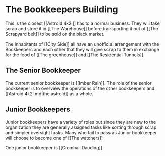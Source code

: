 # The Bookkeepers Building

This is the closest [[Astroid 4k2l]] has to a normal business. They will take scrap and store it in [[The Warehouse]] before transporting it out of [[The Scrapyard belt]] to be sold on the black market.

The Inhabitants of [[City Side]] all have an unofficial arrangement with the Bookkeepers and each other that they will give scrap to them in exchange for the food of [[The greenhouse]] and [[The Residential Tunnels]].

## The Senior Bookkeeper

The current senior bookkeeper is [[Imber Rain]]. The role of the senior bookkeeper is to overview the operations of the other bookkeepers and [[Astroid 4k2l.md|the astroid]] as a whole.

## Junior Bookkeepers

Junior bookkeepers have a variety of roles but since they are new to the organization they are generally assigned tasks like sorting through scrap and simpler oversight tasks. Many who fail to pass as Junior bookkeeper will choose to become one of [[The watchers]]

One junior bookkeeper is [[Cromhall Dauding]]
